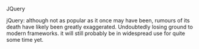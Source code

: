 JQuery

jQuery: although not as popular as it once may have been, rumours of its death have likely been greatly exaggerated. Undoubtedly losing ground to modern frameworks. it will still probably be in widespread use for quite some time yet.

